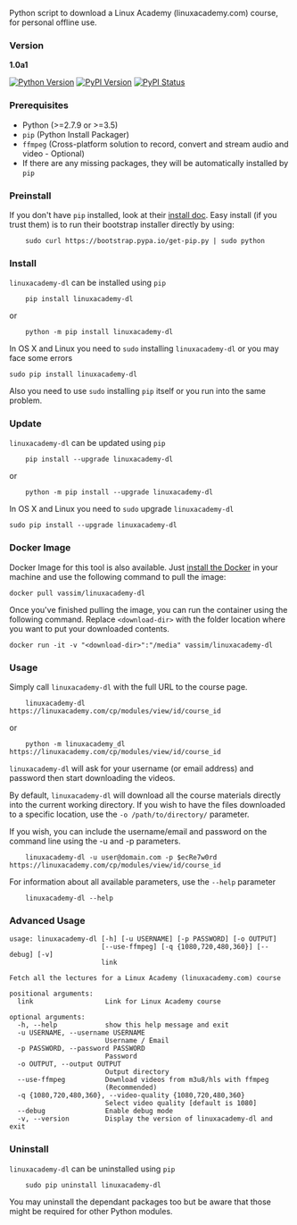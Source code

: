 Python script to download a Linux Academy (linuxacademy.com) course, for personal offline use.


### Version
**1.0a1**

[![Python Version](https://img.shields.io/pypi/pyversions/linuxacademy-dl.svg)](https://pypi.python.org/pypi/linuxacademy-dl)
[![PyPI Version](https://img.shields.io/pypi/v/linuxacademy-dl.svg)](https://pypi.python.org/pypi/linuxacademy-dl)
[![PyPI Status](https://img.shields.io/pypi/status/linuxacademy-dl.svg)](https://pypi.python.org/pypi/linuxacademy-dl)


### Prerequisites

* Python (>=2.7.9 or >=3.5)
* `pip` (Python Install Packager)
* `ffmpeg` (Cross-platform solution to record, convert and stream audio and video - Optional)
* If there are any missing packages, they will be automatically installed by `pip`


### Preinstall

If you don't have `pip` installed, look at their [install doc](http://pip.readthedocs.org/en/latest/installing.html).
Easy install (if you trust them) is to run their bootstrap installer directly by using:

```
    sudo curl https://bootstrap.pypa.io/get-pip.py | sudo python
```


### Install

`linuxacademy-dl` can be installed using `pip`

```
    pip install linuxacademy-dl
```

or

```
    python -m pip install linuxacademy-dl
```

 In OS X and Linux you need to `sudo` installing `linuxacademy-dl` or you may face some errors

```
sudo pip install linuxacademy-dl
```

Also you need to use `sudo` installing `pip` itself or you run into the same problem.


### Update

`linuxacademy-dl` can be updated using `pip`

```
    pip install --upgrade linuxacademy-dl
```
 
or

```
    python -m pip install --upgrade linuxacademy-dl
```

 In OS X and Linux you need to `sudo` upgrade `linuxacademy-dl`

 ```
 sudo pip install --upgrade linuxacademy-dl
 ```


### Docker Image
Docker Image for this tool is also available. Just [install the Docker](https://docs.docker.com/engine/installation/) in your machine and use the following command to pull the image:

```
docker pull vassim/linuxacademy-dl
```

Once you've finished pulling the image, you can run the container using the following command. Replace `<download-dir>` with the folder location where you want to put your downloaded contents. 

```
docker run -it -v "<download-dir>":"/media" vassim/linuxacademy-dl
```


### Usage

Simply call `linuxacademy-dl` with the full URL to the course page.

```
    linuxacademy-dl https://linuxacademy.com/cp/modules/view/id/course_id
```

or

```
    python -m linuxacademy_dl https://linuxacademy.com/cp/modules/view/id/course_id
```

`linuxacademy-dl` will ask for your username (or email address) and password then start downloading the videos.

By default, `linuxacademy-dl` will download all the course materials directly into the current working directory.  If you wish to have the files downloaded to a specific location, use the `-o /path/to/directory/` parameter.

If you wish, you can include the username/email and password on the command line using the -u and -p parameters.

```
    linuxacademy-dl -u user@domain.com -p $ecRe7w0rd https://linuxacademy.com/cp/modules/view/id/course_id
```

For information about all available parameters, use the `--help` parameter

```
    linuxacademy-dl --help
```

### Advanced Usage

```
usage: linuxacademy-dl [-h] [-u USERNAME] [-p PASSWORD] [-o OUTPUT]
                       [--use-ffmpeg] [-q {1080,720,480,360}] [--debug] [-v]
                       link

Fetch all the lectures for a Linux Academy (linuxacademy.com) course

positional arguments:
  link                  Link for Linux Academy course

optional arguments:
  -h, --help            show this help message and exit
  -u USERNAME, --username USERNAME
                        Username / Email
  -p PASSWORD, --password PASSWORD
                        Password
  -o OUTPUT, --output OUTPUT
                        Output directory
  --use-ffmpeg          Download videos from m3u8/hls with ffmpeg
                        (Recommended)
  -q {1080,720,480,360}, --video-quality {1080,720,480,360}
                        Select video quality [default is 1080]
  --debug               Enable debug mode
  -v, --version         Display the version of linuxacademy-dl and exit
```


### Uninstall

`linuxacademy-dl` can be uninstalled using `pip`

```
    sudo pip uninstall linuxacademy-dl
```

You may uninstall the dependant packages too but be aware that those might be required for other Python modules.
